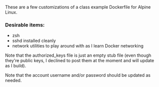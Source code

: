 These are a few customizations of a class example Dockerfile for Alpine Linux.

### Desirable items:
* zsh  
* sshd installed cleanly  
* network utilities to play around with as I learn Docker networking  

Note that the authorized_keys file is just an empty stub file (even though they're public keys, I declined to post them at the moment and will update as I build).

Note that the account username and/or password should be updated as needed.
